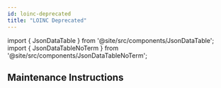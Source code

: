 ```yaml
---
id: loinc-deprecated
title: "LOINC Deprecated"
---
```


import { JsonDataTable } from '@site/src/components/JsonDataTable';
import { JsonDataTableNoTerm } from '@site/src/components/JsonDataTableNoTerm';

<JsonDataTableNoTerm  jsonPath="nodes.seed\.the_tuva_project\.terminology__loinc_deprecated_mapping.columns" />

## Maintenance Instructions
